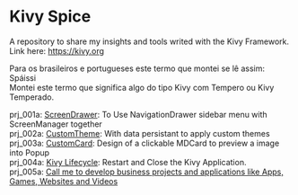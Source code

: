 # Kivy Spice
A repository to share my insights and tools writed with the Kivy Framework. Link here: https://kivy.org

Para os brasileiros e portugueses este termo que montei se lê assim: Spáissi <br>
Montei este termo que significa algo do tipo Kivy com Tempero ou Kivy Temperado.

prj_001a: <a href="https://github.com/ten4z/kivy-spice/tree/main/ScreenDrawer">ScreenDrawer</a>: To Use NavigationDrawer sidebar menu with ScreenManager together<br>
prj_002a: <a href="https://github.com/ten4z/kivy-spice/tree/main/CustomTheme">CustomTheme</a>: With data persistant to apply custom themes<br>
prj_003a: <a href="https://github.com/ten4z/kivy-spice/tree/main/CustomCard">CustomCard</a>: Design of a clickable MDCard to preview a image into Popup<br>
prj_004a: <a href="https://github.com/ten4z/kivy-spice/tree/main/KivyLifecycle">Kivy Lifecycle</a>: Restart and Close the Kivy Application.<br>
prj_005a: <a href="https://github.com/ten4z/kivy-spice/tree/main/ContactScreen">Call me to develop business projects and applications like Apps, Games, Websites and Videos
